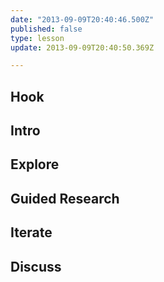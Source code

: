 ```yaml
---
date: "2013-09-09T20:40:46.500Z"
published: false
type: lesson
update: 2013-09-09T20:40:50.369Z

---
```


## Hook
<!-- -->
## Intro
<!-- -->
## Explore
<!-- -->
## Guided Research
<!-- -->
## Iterate
<!-- -->
## Discuss
